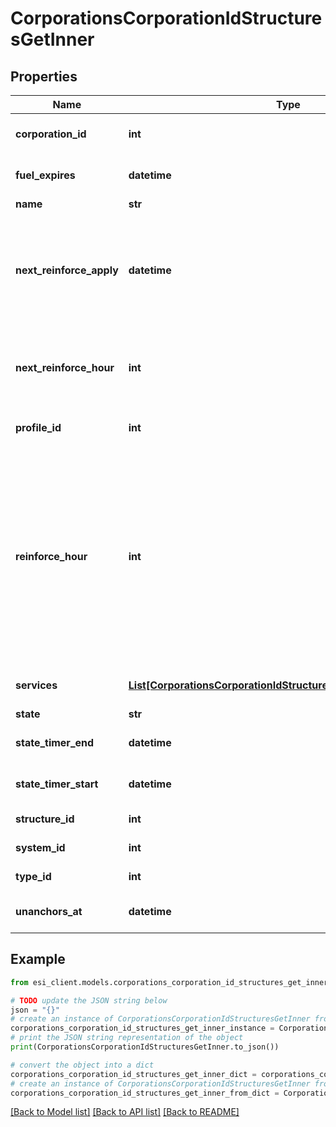 # CorporationsCorporationIdStructuresGetInner


## Properties

Name | Type | Description | Notes
------------ | ------------- | ------------- | -------------
**corporation_id** | **int** | ID of the corporation that owns the structure | 
**fuel_expires** | **datetime** | Date on which the structure will run out of fuel | [optional] 
**name** | **str** | The structure name | [optional] 
**next_reinforce_apply** | **datetime** | The date and time when the structure&#39;s newly requested reinforcement times (e.g. next_reinforce_hour and next_reinforce_day) will take effect | [optional] 
**next_reinforce_hour** | **int** | The requested change to reinforce_hour that will take effect at the time shown by next_reinforce_apply | [optional] 
**profile_id** | **int** | The id of the ACL profile for this citadel | 
**reinforce_hour** | **int** | The hour of day that determines the four hour window when the structure will randomly exit its reinforcement periods and become vulnerable to attack against its armor and/or hull. The structure will become vulnerable at a random time that is +/- 2 hours centered on the value of this property | [optional] 
**services** | [**List[CorporationsCorporationIdStructuresGetInnerServicesInner]**](CorporationsCorporationIdStructuresGetInnerServicesInner.md) | Contains a list of service upgrades, and their state | [optional] 
**state** | **str** |  | 
**state_timer_end** | **datetime** | Date at which the structure will move to it&#39;s next state | [optional] 
**state_timer_start** | **datetime** | Date at which the structure entered it&#39;s current state | [optional] 
**structure_id** | **int** | The Item ID of the structure | 
**system_id** | **int** | The solar system the structure is in | 
**type_id** | **int** | The type id of the structure | 
**unanchors_at** | **datetime** | Date at which the structure will unanchor | [optional] 

## Example

```python
from esi_client.models.corporations_corporation_id_structures_get_inner import CorporationsCorporationIdStructuresGetInner

# TODO update the JSON string below
json = "{}"
# create an instance of CorporationsCorporationIdStructuresGetInner from a JSON string
corporations_corporation_id_structures_get_inner_instance = CorporationsCorporationIdStructuresGetInner.from_json(json)
# print the JSON string representation of the object
print(CorporationsCorporationIdStructuresGetInner.to_json())

# convert the object into a dict
corporations_corporation_id_structures_get_inner_dict = corporations_corporation_id_structures_get_inner_instance.to_dict()
# create an instance of CorporationsCorporationIdStructuresGetInner from a dict
corporations_corporation_id_structures_get_inner_from_dict = CorporationsCorporationIdStructuresGetInner.from_dict(corporations_corporation_id_structures_get_inner_dict)
```
[[Back to Model list]](../README.md#documentation-for-models) [[Back to API list]](../README.md#documentation-for-api-endpoints) [[Back to README]](../README.md)


